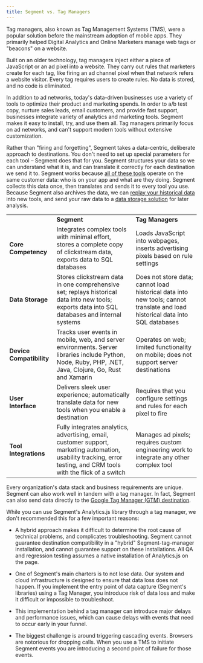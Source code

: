 ```yaml
---
title: Segment vs. Tag Managers
---
```


Tag managers, also known as Tag Management Systems (TMS), were a popular solution before the mainstream adoption of mobile apps. They primarily helped Digital Analytics and Online Marketers manage web tags or "beacons" on a website.

Built on an older technology, tag managers inject either a piece of JavaScript or an ad pixel into a website. They carry out rules that marketers create for each tag, like firing an ad channel pixel when that network refers a website visitor. Every tag requires users to create rules. No data is stored, and no code is eliminated.

In addition to ad networks, today's data-driven businesses use a variety of tools to optimize their product and marketing spends. In order to a/b test copy, nurture sales leads, email customers, and provide fast support, businesses integrate variety of analytics and marketing tools. Segment makes it easy to install, try, and use them all. Tag managers primarily focus on ad networks, and can't support modern tools without extensive customization.

Rather than "firing and forgetting", Segment takes a data-centric, deliberate approach to destinations. You don't need to set up special parameters for each tool – Segment does that for you. Segment structures your data so we can understand what it is, and can translate it correctly for each destination we send it to.  Segment works because [all of these tools](/docs/connections/destinations/catalog/) operate on the same customer data: who is on your app and what are they doing. Segment collects this data once, then translates and sends it to every tool you use. Because Segment also archives the data, we can [replay your historical data](/docs/guides/what-is-replay/) into new tools, and send your raw data to a [data storage solution](/docs/connections/storage/catalog/) for later analysis.


<table><tbody>
<tr><td></td><td><strong>Segment</strong></td><td><strong>Tag Managers</strong></td></tr>
<tr><td><strong>Core Competency</strong></td><td>Integrates complex tools with minimal effort, stores a complete copy of clickstream data, exports data to SQL databases</td><td>Loads JavaScript into webpages, inserts advertising pixels based on rule settings</td></tr><tr><td><strong>Data Storage</strong></td><td>Stores clickstream data in one comprehensive set; replays historical data into new tools; exports data into SQL databases and internal systems</td><td>Does not store data; cannot load historical data into new tools; cannot translate and load historical data into SQL databases</td></tr><tr><td><strong>Device Compatibility</strong></td><td>Tracks user events in mobile, web, and server environments. Server libraries include Python, Node, Ruby, PHP, .NET, Java, Clojure, Go, Rust and Xamarin</td><td>Operates on web; limited functionality on mobile; does not support server destinations</td>
</tr>
<tr><td><strong>User Interface</strong></td><td>Delivers sleek user experience; automatically translate data for new tools when you enable a destination</td><td>Requires that you configure settings and rules for each pixel to fire</td></tr>
<tr><td><strong>Tool Integrations</strong></td><td>Fully integrates analytics, advertising, email, customer support, marketing automation, usability tracking, error testing, and CRM tools with the flick of a switch</td><td>Manages ad pixels; requires custom engineering work to integrate any other complex tool</td></tr></tbody></table>

Every organization's data stack and business requirements are unique. Segment can also work well in tandem with a tag manager. In fact, Segment can also send data directly to the [Google Tag Manager (GTM) destination](/docs/connections/destinations/catalog/google-tag-manager/).

While you can use Segment's Analytics.js library through a tag manager, we don't recommended this for a few important reasons:

- A hybrid approach makes it difficult to determine the root cause of technical problems, and complicates troubleshooting. Segment cannot guarantee destination compatibility in a "hybrid" Segment-tag-manager installation, and cannot guarantee support on these installations. All QA and regression testing assumes a native installation of Analytics.js on the page.

- One of Segment's main charters is to not lose data. Our system and cloud infrastructure is designed to ensure that data loss does not happen. If you implement the entry point of data capture (Segment's libraries) using a Tag Manager, you introduce risk of data loss and make it difficult or impossible to troubleshoot.

- This implementation behind a tag manager can introduce major delays and performance issues, which can cause delays with events that need to occur early in your funnel.

- The biggest challenge is around triggering cascading events. Browsers are notorious for dropping calls. When you use a TMS to initiate Segment events you are introducing a second point of failure for those events.
